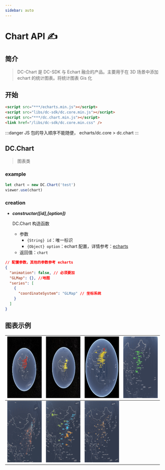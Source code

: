 ```yaml
---
sidebar: auto
---
```


# Chart API ✍

## 简介

> DC-Chart 是 DC-SDK 与 Echart 融合的产品。主要用于在 3D 场景中添加 echart 的统计图表。将统计图表 Gis 化

## 开始

```html
<script src="***/echarts.min.js"></script>
<script src="libs/dc-sdk/dc.core.min.js"></script>
<script src="***/dc.chart.min.js"></script>
<link href="/libs/dc-sdk/dc.core.min.css" />
```

:::danger
JS 包的导入顺序不能随便， echarts/dc.core > dc.chart
:::

## DC.Chart

> 图表类

### example

```js
let chart = new DC.Chart('test')
viewer.use(chart)
```

### creation

- **_constructor([id],[option])_**

  DC.Chart 构造函数

  - 参数
    - `{String} id`：唯一标识
    - `{Object} option`：echart 配置，详情参考：[echarts](https://www.echartsjs.com/zh/option.html#title)
  - 返回值：`chart`

```json
// 配置参数，其他的参数参考 echarts
{
  "animation": false, // 必须要加
  "GLMap": {}, //地图
  "series": [
    {
      "coordinateSystem": "GLMap" // 坐标系统
    }
  ]
}
```

## 图表示例

| ![图片](https://raw.githubusercontent.com/Digital-Visual/dc-sdk-examples/master/images/datav/e_pm2.5.png) | ![图片](https://raw.githubusercontent.com/Digital-Visual/dc-sdk-examples/master/images/datav/e_pm2.5_2.png) | ![图片](https://raw.githubusercontent.com/Digital-Visual/dc-sdk-examples/master/images/datav/e_plane.gif) | ![图片](https://raw.githubusercontent.com/Digital-Visual/dc-sdk-examples/master/images/datav/e_airline.gif) |
| :-------------------------------------------------------------------------------------------------------: | :---------------------------------------------------------------------------------------------------------: | :-------------------------------------------------------------------------------------------------------: | :---------------------------------------------------------------------------------------------------------: |
|  ![图片](https://raw.githubusercontent.com/Digital-Visual/dc-sdk-examples/master/images/datav/e_rk.gif)   |   ![图片](https://raw.githubusercontent.com/Digital-Visual/dc-sdk-examples/master/images/datav/e_qx.gif)    |  ![图片](https://raw.githubusercontent.com/Digital-Visual/dc-sdk-examples/master/images/datav/e_wl.gif)   |                                                                                                             |

<style>
 img{
   width:200px;
   height:200px;
 }
</style>
